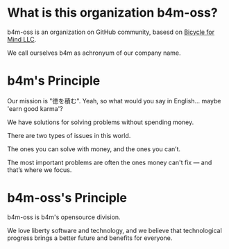 # What is this organization b4m-oss?

b4m-oss is an organization on GitHub community, basesd on [Bicycle for Mind LLC](https://b4m.co.jp/).

We call ourselves b4m as achronyum of our company name.

# b4m's Principle

Our mission is "徳を積む". Yeah, so what would you say in English... maybe 'earn good karma'?

We have solutions for solving problems without spending money.

There are two types of issues in this world.

The ones you can solve with money, and the ones you can’t.

The most important problems are often the ones money can't fix — and that’s where we focus.

# b4m-oss's Principle

b4m-oss is b4m's opensource division.

We love liberty software and technology, and we believe that technological progress brings a better future and benefits for everyone.
